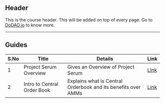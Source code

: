 ## Header
This is the course header. This will be added on top of every page. Go to [DoDAO.io](https://www.dodao.io) to know more.

---

## Guides

| S.No        | Title       |  Details  |  Link  |
| ----------- | ----------- |----------- | ----------- |
| 1      | Project Serum Overview | Gives an Overview of Project Serum |  [Link](generated/markdown/projectserum-overview.md) |
 | 2      | Intro to Central Order Book | Explains what is Central Orderbook and its benefits over AMMs |  [Link](generated/markdown/orderbook-basics.md) | 